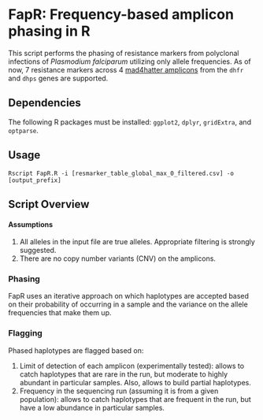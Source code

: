 # FapR: Frequency-based amplicon phasing in R

This script performs the phasing of resistance markers from polyclonal infections of *Plasmodium falciparum* utilizing only allele frequencies. As of now, 7 resistance markers across 4 [mad4hatter amplicons](https://www.protocols.io/view/mad4hatter-14egn779mv5d/v3) from the `dhfr` and `dhps` genes are supported.

## Dependencies

The following R packages must be installed: `ggplot2`, `dplyr`, `gridExtra`, and `optparse`.

## Usage

```shell
Rscript FapR.R -i [resmarker_table_global_max_0_filtered.csv] -o [output_prefix]
```

## Script Overview

#### Assumptions
1. All alleles in the input file are true alleles. Appropriate filtering is strongly suggested.
2. There are no copy number variants (CNV) on the amplicons.

### Phasing
FapR uses an iterative approach on which haplotypes are accepted based on their probability of occurring in a sample and the variance on the allele frequencies that make them up.

### Flagging
Phased haplotypes are flagged based on: 
1. Limit of detection of each amplicon (experimentally tested): allows to catch haplotypes that are rare in the run, but moderate to highly abundant in particular samples. Also, allows to build partial haplotypes.
2. Frequency in the sequencing run (assuming it is from a given population): allows to catch haplotypes that are frequent in the run, but have a low abundance in particular samples.

